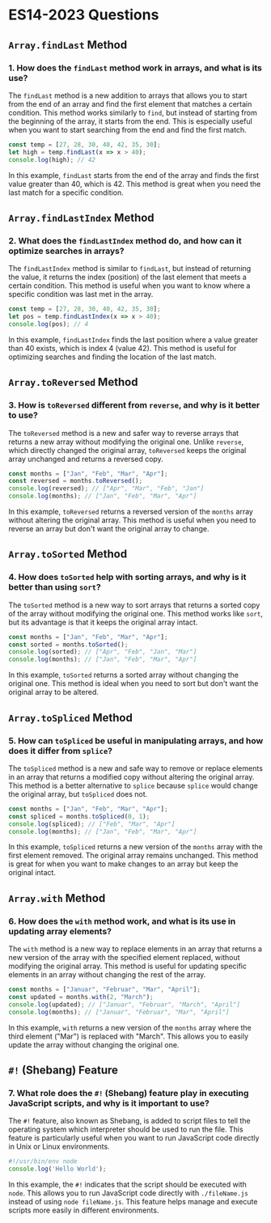 # ES14-2023 Questions

## `Array.findLast` Method

### 1. How does the `findLast` method work in arrays, and what is its use?
The `findLast` method is a new addition to arrays that allows you to start from the end of an array and find the first element that matches a certain condition. This method works similarly to `find`, but instead of starting from the beginning of the array, it starts from the end. This is especially useful when you want to start searching from the end and find the first match.

```javascript
const temp = [27, 28, 30, 40, 42, 35, 30];
let high = temp.findLast(x => x > 40);
console.log(high); // 42
```

In this example, `findLast` starts from the end of the array and finds the first value greater than 40, which is 42. This method is great when you need the last match for a specific condition.

## `Array.findLastIndex` Method

### 2. What does the `findLastIndex` method do, and how can it optimize searches in arrays?
The `findLastIndex` method is similar to `findLast`, but instead of returning the value, it returns the index (position) of the last element that meets a certain condition. This method is useful when you want to know where a specific condition was last met in the array.

```javascript
const temp = [27, 28, 30, 40, 42, 35, 30];
let pos = temp.findLastIndex(x => x > 40);
console.log(pos); // 4
```

In this example, `findLastIndex` finds the last position where a value greater than 40 exists, which is index 4 (value 42). This method is useful for optimizing searches and finding the location of the last match.

## `Array.toReversed` Method

### 3. How is `toReversed` different from `reverse`, and why is it better to use?
The `toReversed` method is a new and safer way to reverse arrays that returns a new array without modifying the original one. Unlike `reverse`, which directly changed the original array, `toReversed` keeps the original array unchanged and returns a reversed copy.

```javascript
const months = ["Jan", "Feb", "Mar", "Apr"];
const reversed = months.toReversed();
console.log(reversed); // ["Apr", "Mar", "Feb", "Jan"]
console.log(months); // ["Jan", "Feb", "Mar", "Apr"]
```

In this example, `toReversed` returns a reversed version of the `months` array without altering the original array. This method is useful when you need to reverse an array but don't want the original array to change.

## `Array.toSorted` Method

### 4. How does `toSorted` help with sorting arrays, and why is it better than using `sort`?
The `toSorted` method is a new way to sort arrays that returns a sorted copy of the array without modifying the original one. This method works like `sort`, but its advantage is that it keeps the original array intact.

```javascript
const months = ["Jan", "Feb", "Mar", "Apr"];
const sorted = months.toSorted();
console.log(sorted); // ["Apr", "Feb", "Jan", "Mar"]
console.log(months); // ["Jan", "Feb", "Mar", "Apr"]
```

In this example, `toSorted` returns a sorted array without changing the original one. This method is ideal when you need to sort but don't want the original array to be altered.

## `Array.toSpliced` Method

### 5. How can `toSpliced` be useful in manipulating arrays, and how does it differ from `splice`?
The `toSpliced` method is a new and safe way to remove or replace elements in an array that returns a modified copy without altering the original array. This method is a better alternative to `splice` because `splice` would change the original array, but `toSpliced` does not.

```javascript
const months = ["Jan", "Feb", "Mar", "Apr"];
const spliced = months.toSpliced(0, 1);
console.log(spliced); // ["Feb", "Mar", "Apr"]
console.log(months); // ["Jan", "Feb", "Mar", "Apr"]
```

In this example, `toSpliced` returns a new version of the `months` array with the first element removed. The original array remains unchanged. This method is great for when you want to make changes to an array but keep the original intact.

## `Array.with` Method

### 6. How does the `with` method work, and what is its use in updating array elements?
The `with` method is a new way to replace elements in an array that returns a new version of the array with the specified element replaced, without modifying the original array. This method is useful for updating specific elements in an array without changing the rest of the array.

```javascript
const months = ["Januar", "Februar", "Mar", "April"];
const updated = months.with(2, "March");
console.log(updated); // ["Januar", "Februar", "March", "April"]
console.log(months); // ["Januar", "Februar", "Mar", "April"]
```

In this example, `with` returns a new version of the `months` array where the third element ("Mar") is replaced with "March". This allows you to easily update the array without changing the original one.

## `#!` (Shebang) Feature

### 7. What role does the `#!` (Shebang) feature play in executing JavaScript scripts, and why is it important to use?
The `#!` feature, also known as Shebang, is added to script files to tell the operating system which interpreter should be used to run the file. This feature is particularly useful when you want to run JavaScript code directly in Unix or Linux environments.

```javascript
#!/usr/bin/env node
console.log('Hello World');
```

In this example, the `#!` indicates that the script should be executed with `node`. This allows you to run JavaScript code directly with `./fileName.js` instead of using `node fileName.js`. This feature helps manage and execute scripts more easily in different environments.
